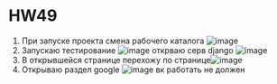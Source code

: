 # HW49
1. При запуске проекта смена рабочего каталога ![image](https://github.com/Volchara06/HW49/assets/157597930/74915782-448c-4583-89b5-072afb2e1690)
2. Запускаю тестирование ![image](https://github.com/Volchara06/HW49/assets/157597930/d3648e9c-b732-4390-82c4-6573056cdebc) открваю серв django ![image](https://github.com/Volchara06/HW49/assets/157597930/863ad08f-2657-44e7-9c4e-30c601f193cc)
3. В открывшейся странице перехожу по странице![image](https://github.com/Volchara06/HW49/assets/157597930/c54d0fca-cecc-423e-bc96-481bbf2a3c0b)
4. Открываю раздел google ![image](https://github.com/Volchara06/HW49/assets/157597930/1cbf9ca5-7200-4c71-b6a3-d0b7fb0b0a8d) вк работать не должен


